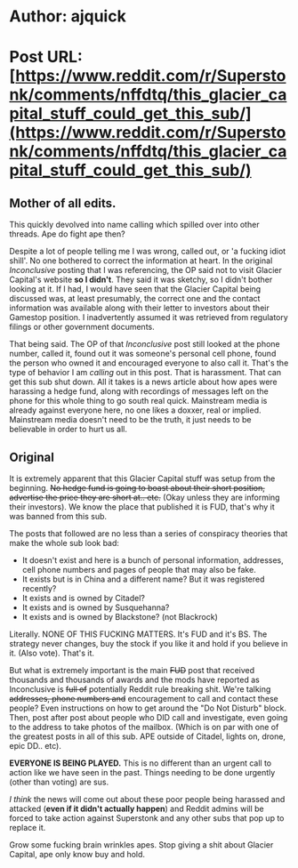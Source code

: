 # Author: ajquick
# Post URL: [https://www.reddit.com/r/Superstonk/comments/nffdtq/this_glacier_capital_stuff_could_get_this_sub/](https://www.reddit.com/r/Superstonk/comments/nffdtq/this_glacier_capital_stuff_could_get_this_sub/)


## Mother of all edits.

This quickly devolved into name calling which spilled over into other threads. Ape do fight ape then?


Despite a lot of people telling me I was wrong, called out, or 'a fucking idiot shill'. No one bothered to correct the information at heart. In the original *Inconclusive* posting that I was referencing, the OP said not to visit Glacier Capital's website **so I didn't**. They said it was sketchy, so I didn't bother looking at it. If I had, I would have seen that the Glacier Capital being discussed was, at least presumably, the correct one and the contact information was available along with their letter to investors about their Gamestop position. I inadvertently assumed it was retrieved from regulatory filings or other government documents.


That being said. The OP of that *Inconclusive* post still looked at the phone number, called it, found out it was someone's personal cell phone, found the person who owned it and encouraged everyone to also call it. That's the type of behavior I am *calling* out in this post. That is harassment. That can get this sub shut down. All it takes is a news article about how apes were harassing a hedge fund, along with recordings of messages left on the phone for this whole thing to go south real quick. Mainstream media is already against everyone here, no one likes a doxxer, real or implied. Mainstream media doesn't need to be the truth, it just needs to be believable in order to hurt us all.

## Original

It is extremely apparent that this Glacier Capital stuff was setup from the beginning. ~~No hedge fund is going to boast about their short position, advertise the price they are short at.. etc.~~ (Okay unless they are informing their investors). We know the place that published it is FUD, that's why it was banned from this sub.


The posts that followed are no less than a series of conspiracy theories that make the whole sub look bad:


 * It doesn't exist and here is a bunch of personal information, addresses, cell phone numbers and pages of people that may also be fake.
 * It exists but is in China and a different name? But it was registered recently?
 * It exists and is owned by Citadel?
 * It exists and is owned by Susquehanna? 
 * It exists and is owned by Blackstone? (not Blackrock)


Literally. NONE OF THIS FUCKING MATTERS. It's FUD and it's BS. The strategy never changes, buy the stock if you like it and hold if you believe in it.  (Also vote). That's it.


But what is extremely important is the main ~~FUD~~ post that received thousands and thousands of awards and the mods have reported as Inconclusive is ~~full of~~ potentially Reddit rule breaking shit. We're talking ~~addresses, phone numbers and~~ encouragement to call and contact these people? Even instructions on how to get around the "Do Not Disturb" block. Then, post after post about people who DID call and investigate, even going to the address to take photos of the mailbox. (Which is on par with one of the greatest posts in all of this sub. APE outside of Citadel, lights on, drone, epic DD.. etc).


**EVERYONE IS BEING PLAYED.** This is no different than an urgent call to action like we have seen in the past. Things needing to be done urgently (other than voting) are sus.


*I think* the news will come out about these poor people being harassed and attacked (**even if it didn't actually happen**) and Reddit admins will be forced to take action against Superstonk and any other subs that pop up to replace it.


Grow some fucking brain wrinkles apes. Stop giving a shit about Glacier Capital, ape only know buy and hold.